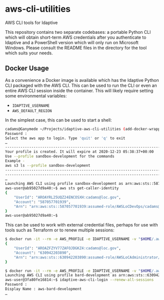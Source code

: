 # aws-cli-utilities

AWS CLI tools for Idaptive

This repository contains two separate codebases: a portable Python CLI which
will obtain short-term AWS credentials after you authenticate to Idaptive and a
PowerShell version which will only run on Microsoft Windows. Please consult the
README files in the directory for the tool which suits your needs.

## Docker Usage

As a convenience a Docker image is available which has the Idaptive Python CLI
packaged with the AWS CLI. This can be used to run the CLI or even an entire AWS
CLI session inside the container. This will likely require setting some environmental
variables:

-   `IDAPTIVE_USERNAME`
-   `AWS_DEFAULT_REGION`

In the simplest case, this can be used to start a shell:

```bash
cadams@Ganymede ~/Projects/idaptive-aws-cli-utilities (add-docker-wrapper)> docker run -it --rm -e IDAPTIVE_USERNAME idaptive-aws-cli
Password :
Select the aws app to login. Type 'quit' or 'q' to exit
…
--------------------------------------------------------------------------------
Your profile is created. It will expire at 2020-12-23 05:38:37+00:00
Use --profile sandbox-development for the commands
Example -
aws s3 ls --profile sandbox-development
--------------------------------------------------------------------------------
--------------------------------------------------------------------------------
…
Launching AWS CLI using profile sandbox-development as arn:aws:sts::587057701939:assumed-role/AWSLoCDevOps/cadams@loc.gov
aws-user@ab95027d9a40:~$ aws sts get-caller-identity
{
    "UserId": "AROAYRL25UQZ24ENCOSXH:cadams@loc.gov",
    "Account": "587057701939",
    "Arn": "arn:aws:sts::587057701939:assumed-role/AWSLoCDevOps/cadams@loc.gov"
}
aws-user@ab95027d9a40:~$
```

This can be used to work with external credential files, perhaps for use with
tools such as Terraform or to renew multiple sessions:

```bash
$ docker run -it --rm -e AWS_PROFILE -e IDAPTIVE_USERNAME -v "$HOME/.aws:/home/aws-user/.aws" idaptive-aws-cli sts get-caller-identity
{
    "UserId": "AROAZFZYV77ZAFOJDGKZ4:cadams@loc.gov",
    "Account": "630942203890",
    "Arn": "arn:aws:sts::630942203890:assumed-role/AWSLoCAdministrator/cadams@loc.gov"
}
```

```bash
$ docker run -it --rm -e AWS_PROFILE -e IDAPTIVE_USERNAME -v "$HOME/.aws:/home/aws-user/.aws" idaptive-aws-cli
Launching AWS CLI using profile bard-development as arn:aws:sts::630942203890:assumed-role/AWSLoCAdministrator/cadams@loc.gov
aws-user@3fa80fe16814:~$ idaptive-aws-cli-login --renew-all-sessions
Password :
Display Name : aws-bard-development
…
```
